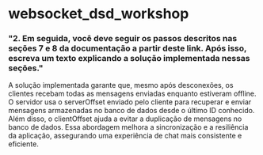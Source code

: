 ﻿# websocket_dsd_workshop

### "2. Em seguida, você deve seguir os passos descritos nas seções 7 e 8 da documentação a partir deste link. Após isso, escreva um texto explicando a solução implementada nessas seções."


A solução implementada garante que, mesmo após desconexões, os clientes recebam todas as mensagens enviadas enquanto estiveram offline. O servidor usa o serverOffset enviado pelo cliente para recuperar e enviar mensagens armazenadas no banco de dados desde o último ID conhecido. Além disso, o clientOffset ajuda a evitar a duplicação de mensagens no banco de dados. Essa abordagem melhora a sincronização e a resiliência da aplicação, assegurando uma experiência de chat mais consistente e eficiente.
